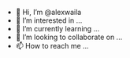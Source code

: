 - 👋 Hi, I’m @alexwaila
- 👀 I’m interested in ...
- 🌱 I’m currently learning ...
- 💞️ I’m looking to collaborate on ...
- 📫 How to reach me ...

<!---
alexwaila/alexwaila is a ✨ special ✨ repository because its `README.md` (this file) appears on your GitHub profile.
You can click the Preview link to take a look at your changes.
--->
